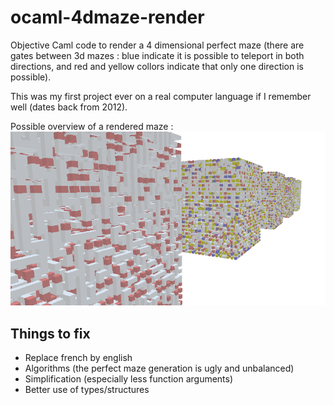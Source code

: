 # ocaml-4dmaze-render
Objective Caml code to render a 4 dimensional perfect maze (there are gates between 3d mazes : blue indicate it is possible to teleport in both directions, and red and yellow collors indicate that only one direction is possible). 

This was my first project ever on a real computer language if I remember well (dates back from 2012).

Possible overview of a rendered maze :
![image](https://github.com/Bleuje/ocaml-4dmaze-render/blob/master/4dmaze.png?raw=true)


## Things to fix
- Replace french by english
- Algorithms (the perfect maze generation is ugly and unbalanced)
- Simplification (especially less function arguments)
- Better use of types/structures

